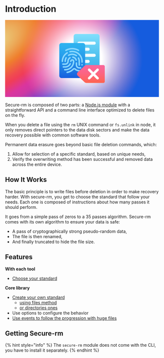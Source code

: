 # Introduction

![](.gitbook/assets/card.png)

Secure-rm is composed of two parts: a [Node.js module](core/getting-started.md) with a straightforward API and a command line interface optimized to delete files on the fly.

When you delete a file using the `rm` UNIX command or `fs.unlink` in node, it only removes direct pointers to the data disk sectors and make the data recovery possible with common software tools.

Permanent data erasure goes beyond basic file deletion commands, which:

1. Allow for selection of a specific standard, based on unique needs,
2. Verify the overwriting method has been successful and removed data across the entire device.

## How It Works

The basic principle is to write files before deletion in order to make recovery harder. With secure-rm, you get to choose the standard that follow your needs. Each one is composed of instructions about how many passes it should perform.

It goes from a simple pass of zeros to a 35 passes algorithm. Secure-rm comes with its own algorithm to ensure your data is safe:

* A pass of cryptographically strong pseudo-random data,
* The file is then renamed,
* And finally truncated to hide the file size.

## Features

**With each tool**

* [Choose your standard](core/standards.md)

**Core library**

* [Create your own standard](core/custom-standard/)
  * [using files method](core/custom-standard/unlink-methods.md)
  * [or directories ones](core/custom-standard/rmdir-methods.md)
* Use options to configure the behavior
* [Use events to follow the progression with huge files](core/events.md)

## Getting Secure-rm

{% hint style="info" %}
 The `secure-rm` module does not come with the CLI, you have to install it separately.
{% endhint %}

